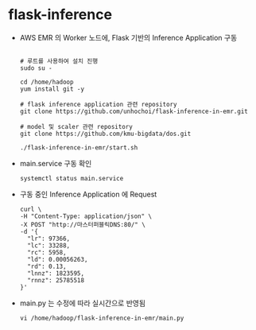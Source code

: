 # flask-inference

- AWS EMR 의 Worker 노드에, Flask 기반의 Inference Application 구동

  ```
  
  # 루트를 사용하여 설치 진행
  sudo su -

  cd /home/hadoop
  yum install git -y
  
  # flask inference application 관련 repository
  git clone https://github.com/unhochoi/flask-inference-in-emr.git
  
  # model 및 scaler 관련 repository
  git clone https://github.com/kmu-bigdata/dos.git
  
  ./flask-inference-in-emr/start.sh
  ```
- main.service 구동 확인

  ```
  systemctl status main.service
  ```

- 구동 중인 Inference Application 에 Request
  ```
  curl \
  -H "Content-Type: application/json" \
  -X POST "http://마스터퍼블릭DNS:80/" \
  -d '{
    "lr": 97366,
    "lc": 33288,
    "rc": 5958,
    "ld": 0.00056263,
    "rd": 0.13,
    "lnnz": 1823595,
    "rnnz": 25785518
  }' 
  ```

- main.py 는 수정에 따라 실시간으로 반영됨

  ```
  vi /home/hadoop/flask-inference-in-emr/main.py
  ```
